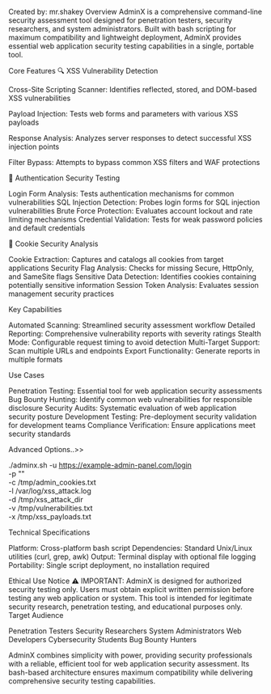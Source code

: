 Created by: mr.shakey
Overview
AdminX is a comprehensive command-line security assessment tool designed for penetration testers, security researchers, and system administrators. Built with bash scripting for maximum compatibility and lightweight deployment, AdminX provides essential web application security testing capabilities in a single, portable tool.

Core Features
🔍 XSS Vulnerability Detection

Cross-Site Scripting Scanner: Identifies reflected, stored, and DOM-based XSS vulnerabilities

Payload Injection: Tests web forms and parameters with various XSS payloads

Response Analysis: Analyzes server responses to detect successful XSS injection points

Filter Bypass: Attempts to bypass common XSS filters and WAF protections

🔐 Authentication Security Testing

Login Form Analysis: Tests authentication mechanisms for common vulnerabilities
SQL Injection Detection: Probes login forms for SQL injection vulnerabilities
Brute Force Protection: Evaluates account lockout and rate limiting mechanisms
Credential Validation: Tests for weak password policies and default credentials

🍪 Cookie Security Analysis

Cookie Extraction: Captures and catalogs all cookies from target applications
Security Flag Analysis: Checks for missing Secure, HttpOnly, and SameSite flags
Sensitive Data Detection: Identifies cookies containing potentially sensitive information
Session Token Analysis: Evaluates session management security practices

Key Capabilities

Automated Scanning: Streamlined security assessment workflow
Detailed Reporting: Comprehensive vulnerability reports with severity ratings
Stealth Mode: Configurable request timing to avoid detection
Multi-Target Support: Scan multiple URLs and endpoints
Export Functionality: Generate reports in multiple formats

Use Cases

Penetration Testing: Essential tool for web application security assessments
Bug Bounty Hunting: Identify common web vulnerabilities for responsible disclosure
Security Audits: Systematic evaluation of web application security posture
Development Testing: Pre-deployment security validation for development teams
Compliance Verification: Ensure applications meet security standards

Advanced Options..>>

./adminx.sh -u https://example-admin-panel.com/login \
                -p "<script>alert(document.cookie)</script>" \
                -c /tmp/admin_cookies.txt \
                -l /var/log/xss_attack.log \
                -d /tmp/xss_attack_dir \
                -v /tmp/vulnerabilities.txt \
                -x /tmp/xss_payloads.txt

Technical Specifications

Platform: Cross-platform bash script
Dependencies: Standard Unix/Linux utilities (curl, grep, awk)
Output: Terminal display with optional file logging
Portability: Single script deployment, no installation required

Ethical Use Notice
⚠️ IMPORTANT: AdminX is designed for authorized security testing only. Users must obtain explicit written permission before testing any web application or system. This tool is intended for legitimate security research, penetration testing, and educational purposes only.
Target Audience

Penetration Testers
Security Researchers
System Administrators
Web Developers
Cybersecurity Students
Bug Bounty Hunters


AdminX combines simplicity with power, providing security professionals with a reliable, efficient tool for web application security assessment. Its bash-based architecture ensures maximum compatibility while delivering comprehensive security testing capabilities.

